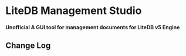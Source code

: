 # LiteDB Management Studio

#### Unofficial A GUI tool for management documents for LiteDB v5 Engine

## Change Log
